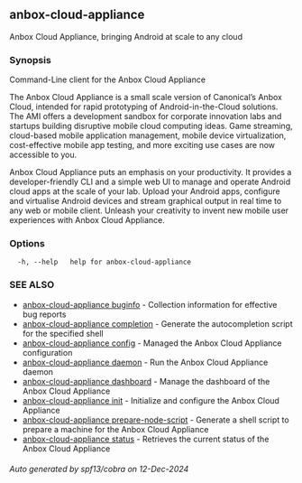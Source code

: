 ## anbox-cloud-appliance

Anbox Cloud Appliance, bringing Android at scale to any cloud

### Synopsis

Command-Line client for the Anbox Cloud Appliance

The Anbox Cloud Appliance is a small scale version of Canonical’s Anbox Cloud, intended
for rapid prototyping of Android-in-the-Cloud solutions. The AMI offers a development
sandbox for corporate innovation labs and startups building disruptive mobile cloud
computing ideas. Game streaming, cloud-based mobile application management, mobile device
virtualization, cost-effective mobile app testing, and more exciting use cases are now
accessible to you.

Anbox Cloud Appliance puts an emphasis on your productivity. It provides a
developer-friendly CLI and a simple web UI to manage and operate Android cloud apps at
the scale of your lab. Upload your Android apps, configure and virtualise Android devices
and stream graphical output in real time to any web or mobile client. Unleash your
creativity to invent new mobile user experiences with Anbox Cloud Appliance.


### Options

```
  -h, --help   help for anbox-cloud-appliance
```

### SEE ALSO

* [anbox-cloud-appliance buginfo](anbox-cloud-appliance_buginfo.md)	 - Collection information for effective bug reports
* [anbox-cloud-appliance completion](anbox-cloud-appliance_completion.md)	 - Generate the autocompletion script for the specified shell
* [anbox-cloud-appliance config](anbox-cloud-appliance_config.md)	 - Managed the Anbox Cloud Appliance configuration
* [anbox-cloud-appliance daemon](anbox-cloud-appliance_daemon.md)	 - Run the Anbox Cloud Appliance daemon
* [anbox-cloud-appliance dashboard](anbox-cloud-appliance_dashboard.md)	 - Manage the dashboard of the Anbox Cloud Appliance
* [anbox-cloud-appliance init](anbox-cloud-appliance_init.md)	 - Initialize and configure the Anbox Cloud Appliance
* [anbox-cloud-appliance prepare-node-script](anbox-cloud-appliance_prepare-node-script.md)	 - Generate a shell script to prepare a machine for the Anbox Cloud Appliance
* [anbox-cloud-appliance status](anbox-cloud-appliance_status.md)	 - Retrieves the current status of the Anbox Cloud Appliance

###### Auto generated by spf13/cobra on 12-Dec-2024

